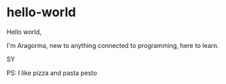 # hello-world

Hello world,

I'm Aragorma, new to anything connected to programming, here to learn.

SY

PS: I like pizza and pasta pesto
